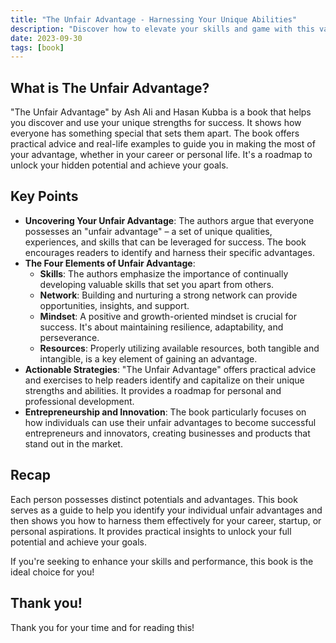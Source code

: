 ```yaml
---
title: "The Unfair Advantage - Harnessing Your Unique Abilities"
description: "Discover how to elevate your skills and game with this valuable book, unlocking your true potential for success."
date: 2023-09-30
tags: [book]
---
```


## What is The Unfair Advantage?

"The Unfair Advantage" by Ash Ali and Hasan Kubba is a book that helps you discover and use your unique strengths for success. It shows how everyone has something special that sets them apart. The book offers practical advice and real-life examples to guide you in making the most of your advantage, whether in your career or personal life. It's a roadmap to unlock your hidden potential and achieve your goals.

## Key Points

- **Uncovering Your Unfair Advantage**: The authors argue that everyone possesses an "unfair advantage" – a set of unique qualities, experiences, and skills that can be leveraged for success. The book encourages readers to identify and harness their specific advantages.
- **The Four Elements of Unfair Advantage**:
  - **Skills**: The authors emphasize the importance of continually developing valuable skills that set you apart from others.
  - **Network**: Building and nurturing a strong network can provide opportunities, insights, and support.
  - **Mindset**: A positive and growth-oriented mindset is crucial for success. It's about maintaining resilience, adaptability, and perseverance.
  - **Resources**: Properly utilizing available resources, both tangible and intangible, is a key element of gaining an advantage.
- **Actionable Strategies**: "The Unfair Advantage" offers practical advice and exercises to help readers identify and capitalize on their unique strengths and abilities. It provides a roadmap for personal and professional development.
- **Entrepreneurship and Innovation**: The book particularly focuses on how individuals can use their unfair advantages to become successful entrepreneurs and innovators, creating businesses and products that stand out in the market.

## Recap

Each person possesses distinct potentials and advantages. This book serves as a guide to help you identify your individual unfair advantages and then shows you how to harness them effectively for your career, startup, or personal aspirations. It provides practical insights to unlock your full potential and achieve your goals.

If you're seeking to enhance your skills and performance, this book is the ideal choice for you!

## Thank you!

Thank you for your time and for reading this!

